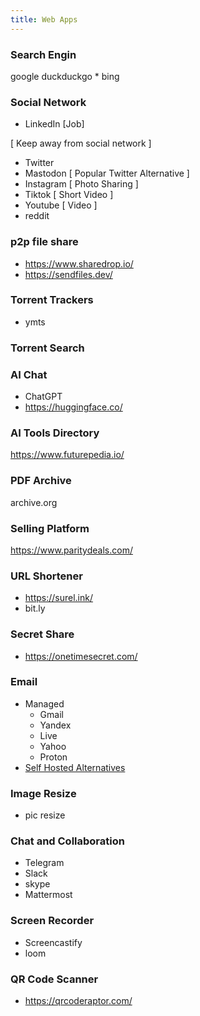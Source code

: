 ```yaml
---
title: Web Apps
---
```


### Search Engin

google
duckduckgo *
bing

### Social Network

- LinkedIn [Job]

[ Keep away from social network ]

- Twitter
- Mastodon [ Popular Twitter Alternative ]
- Instagram [ Photo Sharing ]
- Tiktok [ Short Video ]
- Youtube [ Video ]
- reddit

### p2p file share

- https://www.sharedrop.io/
- https://sendfiles.dev/

### Torrent Trackers

- ymts

### Torrent Search

### AI Chat

- ChatGPT
- https://huggingface.co/

### AI Tools Directory

https://www.futurepedia.io/

### PDF Archive

archive.org

### Selling Platform

https://www.paritydeals.com/

### URL Shortener

- https://surel.ink/
- bit.ly 

### Secret Share

- https://onetimesecret.com/

### Email

- Managed
  - Gmail
  - Yandex
  - Live
  - Yahoo
  - Proton
- [Self Hosted Alternatives](http://localhost:3000/rtx/notes/6%20Operations/8%20Services/Email%20Server/#email-server)

### Image Resize

- pic resize

### Chat and Collaboration

- Telegram
- Slack
- skype
- Mattermost

### Screen Recorder

- Screencastify
- loom 

### QR Code Scanner

- https://qrcoderaptor.com/